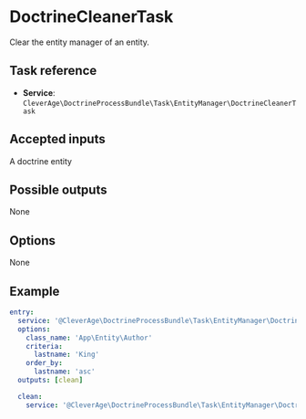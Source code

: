 DoctrineCleanerTask
====================

Clear the entity manager of an entity.

Task reference
--------------

* **Service**: `CleverAge\DoctrineProcessBundle\Task\EntityManager\DoctrineCleanerTask`

Accepted inputs
---------------

A doctrine entity

Possible outputs
----------------

None

Options
-------

None

Example
-------

```yaml
entry:
  service: '@CleverAge\DoctrineProcessBundle\Task\EntityManager\DoctrineReaderTask'
  options:
    class_name: 'App\Entity\Author'
    criteria:
      lastname: 'King'
    order_by:
      lastname: 'asc'
  outputs: [clean]

  clean:
    service: '@CleverAge\DoctrineProcessBundle\Task\EntityManager\DoctrineCleanerTask'
```